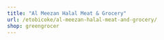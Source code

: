 ```yaml
---
title: "Al Meezan Halal Meat & Grocery"
url: /etobicoke/al-meezan-halal-meat-and-grocery/
shop: greengrocer
---
```

